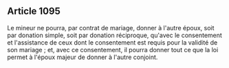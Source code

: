 Article 1095
----
Le mineur ne pourra, par contrat de mariage, donner à l'autre époux, soit par
donation simple, soit par donation réciproque, qu'avec le consentement et
l'assistance de ceux dont le consentement est requis pour la validité de son
mariage ; et, avec ce consentement, il pourra donner tout ce que la loi permet à
l'époux majeur de donner à l'autre conjoint.

